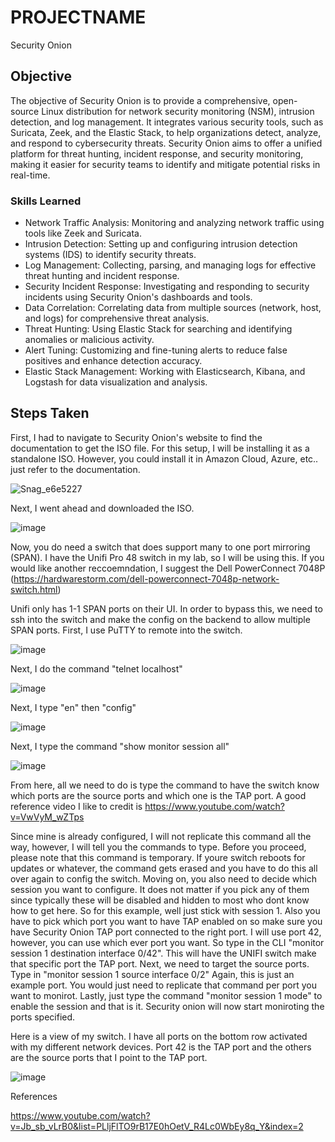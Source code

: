 # PROJECTNAME
Security Onion

## Objective
The objective of Security Onion is to provide a comprehensive, open-source Linux distribution for network security monitoring (NSM), intrusion detection, and log management. It integrates various security tools, such as Suricata, Zeek, and the Elastic Stack, to help organizations detect, analyze, and respond to cybersecurity threats. Security Onion aims to offer a unified platform for threat hunting, incident response, and security monitoring, making it easier for security teams to identify and mitigate potential risks in real-time.

### Skills Learned
- Network Traffic Analysis: Monitoring and analyzing network traffic using tools like Zeek and Suricata.
- Intrusion Detection: Setting up and configuring intrusion detection systems (IDS) to identify security threats.
- Log Management: Collecting, parsing, and managing logs for effective threat hunting and incident response.
- Security Incident Response: Investigating and responding to security incidents using Security Onion's dashboards and tools.
- Data Correlation: Correlating data from multiple sources (network, host, and logs) for comprehensive threat analysis.
- Threat Hunting: Using Elastic Stack for searching and identifying anomalies or malicious activity.
- Alert Tuning: Customizing and fine-tuning alerts to reduce false positives and enhance detection accuracy.
- Elastic Stack Management: Working with Elasticsearch, Kibana, and Logstash for data visualization and analysis.


## Steps Taken

First, I had to navigate to Security Onion's website to find the documentation to get the ISO file. For this setup, I will be installing it as a standalone ISO. However, you could install it in Amazon Cloud, Azure, etc.. just refer to the documentation. 

![Snag_e6e5227](https://github.com/user-attachments/assets/318e52e3-1e64-497a-b111-b3bb6eb07958)


Next, I went ahead and downloaded the ISO. 

![image](https://github.com/user-attachments/assets/0daf027a-b9ed-400d-9989-c57482c8c680)











Now, you do need a switch that does support many to one port mirroring (SPAN). I have the Unifi Pro 48 switch in my lab, so I will be using this. If you would like another reccoemndation, I suggest the Dell PowerConnect 7048P (https://hardwarestorm.com/dell-powerconnect-7048p-network-switch.html)

Unifi only has 1-1 SPAN ports on their UI. In order to bypass this, we need to ssh into the switch and make the config on the backend to allow multiple SPAN ports. First, I use PuTTY to remote into the switch. 

![image](https://github.com/user-attachments/assets/d5a75d18-68ab-4579-a8e4-a7cfd6b1b7c4)

Next, I do the command "telnet localhost"

![image](https://github.com/user-attachments/assets/2cd1a71b-aa06-4962-b1df-11f4b665c3eb)

Next, I type "en" then "config"

![image](https://github.com/user-attachments/assets/f86ff2ae-d682-4c57-8444-b6fcad6a5cbf)

Next, I type the command "show monitor session all" 

![image](https://github.com/user-attachments/assets/3989d025-e05b-45ef-a275-fa0d5c0d4e39)

From here, all we need to do is type the command to have the switch know which ports are the source ports and which one is the TAP port. A good reference video I like to credit is https://www.youtube.com/watch?v=VwVyM_wZTps

Since mine is already configured, I will not replicate this command all the way, however, I will tell you the commands to type. Before you proceed, please note that this command is temporary. If youre switch reboots for updates or whatever, the command gets erased and you have to do this all over again to config the switch. Moving on, you also need to decide which session you want to configure. It does not matter if you pick any of them since typically these will be disabled and hidden to most who dont know how to get here. So for this example, well just stick with session 1. Also you have to pick which port you want to have TAP enabled on so make sure you have Security Onion TAP port connected to the right port. I will use port 42, however, you can use which ever port you want. So type in the CLI "monitor session 1 destination interface 0/42". This will have the UNIFI switch make that specific port the TAP port. Next, we need to target the source ports. Type in "monitor session 1 source interface 0/2" Again, this is just an example port. You would just need to replicate that command per port you want to monirot. Lastly, just type the command "monitor session 1 mode" to enable the session and that is it. Security onion will now start moniroting the ports specified. 




Here is a view of my switch. I have all ports on the bottom row activated with my different network devices. Port 42 is the TAP port and the others are the source ports that I point to the TAP port. 

![image](https://github.com/user-attachments/assets/c17f596d-02fc-4d53-95c2-7ebe7383c34d)









































References 

https://www.youtube.com/watch?v=Jb_sb_vLrB0&list=PLljFlTO9rB17E0hOetV_R4Lc0WbEy8q_Y&index=2
